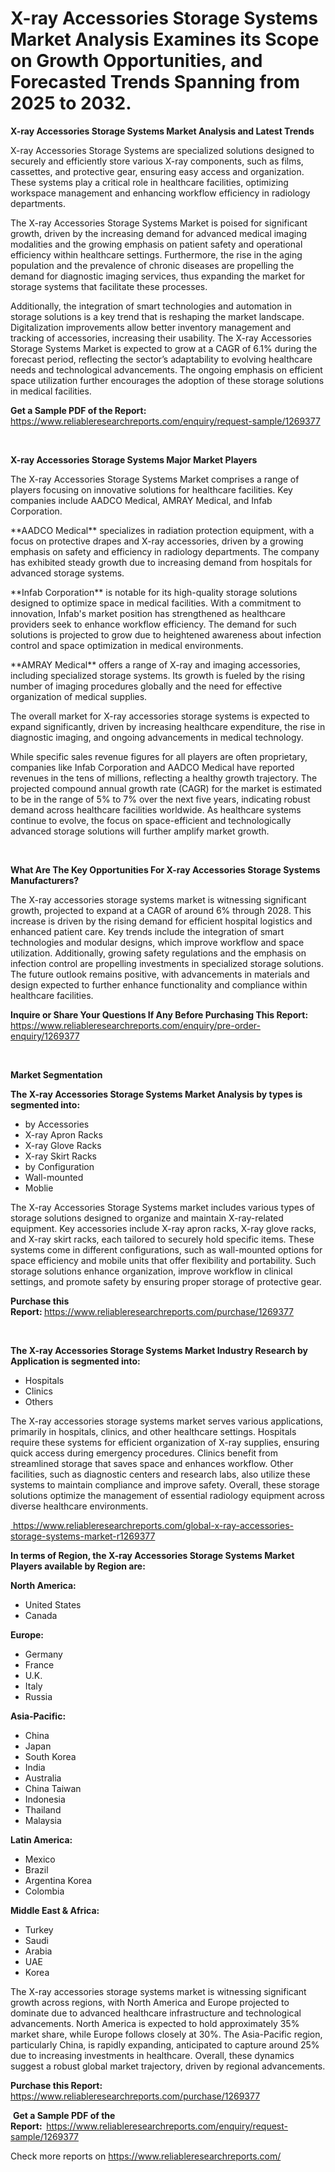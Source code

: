 <p><h1>X-ray Accessories Storage Systems Market Analysis Examines its Scope on Growth Opportunities, and Forecasted Trends Spanning from 2025 to 2032.</h1></p><p><strong>X-ray Accessories Storage Systems Market Analysis and Latest Trends</strong></p>
<p><p>X-ray Accessories Storage Systems are specialized solutions designed to securely and efficiently store various X-ray components, such as films, cassettes, and protective gear, ensuring easy access and organization. These systems play a critical role in healthcare facilities, optimizing workspace management and enhancing workflow efficiency in radiology departments.</p><p>The X-ray Accessories Storage Systems Market is poised for significant growth, driven by the increasing demand for advanced medical imaging modalities and the growing emphasis on patient safety and operational efficiency within healthcare settings. Furthermore, the rise in the aging population and the prevalence of chronic diseases are propelling the demand for diagnostic imaging services, thus expanding the market for storage systems that facilitate these processes. </p><p>Additionally, the integration of smart technologies and automation in storage solutions is a key trend that is reshaping the market landscape. Digitalization improvements allow better inventory management and tracking of accessories, increasing their usability. The X-ray Accessories Storage Systems Market is expected to grow at a CAGR of 6.1% during the forecast period, reflecting the sector’s adaptability to evolving healthcare needs and technological advancements. The ongoing emphasis on efficient space utilization further encourages the adoption of these storage solutions in medical facilities.</p></p>
<p><strong>Get a Sample PDF of the Report:&nbsp;</strong> <a href="https://www.reliableresearchreports.com/enquiry/request-sample/1269377?utm_campaign=3111&utm_medium=2&utm_source=Github&utm_content=ia&utm_term=24032025&utm_id=x-ray-accessories-storage-systems">https://www.reliableresearchreports.com/enquiry/request-sample/1269377</a></p>
<p>&nbsp;</p>
<p><strong>X-ray Accessories Storage Systems Major Market Players</strong></p>
<p><p>The X-ray Accessories Storage Systems Market comprises a range of players focusing on innovative solutions for healthcare facilities. Key companies include AADCO Medical, AMRAY Medical, and Infab Corporation. </p><p>**AADCO Medical** specializes in radiation protection equipment, with a focus on protective drapes and X-ray accessories, driven by a growing emphasis on safety and efficiency in radiology departments. The company has exhibited steady growth due to increasing demand from hospitals for advanced storage systems.</p><p>**Infab Corporation** is notable for its high-quality storage solutions designed to optimize space in medical facilities. With a commitment to innovation, Infab's market position has strengthened as healthcare providers seek to enhance workflow efficiency. The demand for such solutions is projected to grow due to heightened awareness about infection control and space optimization in medical environments.</p><p>**AMRAY Medical** offers a range of X-ray and imaging accessories, including specialized storage systems. Its growth is fueled by the rising number of imaging procedures globally and the need for effective organization of medical supplies. </p><p>The overall market for X-ray accessories storage systems is expected to expand significantly, driven by increasing healthcare expenditure, the rise in diagnostic imaging, and ongoing advancements in medical technology. </p><p>While specific sales revenue figures for all players are often proprietary, companies like Infab Corporation and AADCO Medical have reported revenues in the tens of millions, reflecting a healthy growth trajectory. The projected compound annual growth rate (CAGR) for the market is estimated to be in the range of 5% to 7% over the next five years, indicating robust demand across healthcare facilities worldwide. As healthcare systems continue to evolve, the focus on space-efficient and technologically advanced storage solutions will further amplify market growth.</p></p>
<p>&nbsp;</p>
<p><strong>What Are The Key Opportunities For X-ray Accessories Storage Systems Manufacturers?</strong></p>
<p><p>The X-ray accessories storage systems market is witnessing significant growth, projected to expand at a CAGR of around 6% through 2028. This increase is driven by the rising demand for efficient hospital logistics and enhanced patient care. Key trends include the integration of smart technologies and modular designs, which improve workflow and space utilization. Additionally, growing safety regulations and the emphasis on infection control are propelling investments in specialized storage solutions. The future outlook remains positive, with advancements in materials and design expected to further enhance functionality and compliance within healthcare facilities.</p></p>
<p><strong>Inquire or Share Your Questions If Any Before Purchasing This Report:</strong> <a href="https://www.reliableresearchreports.com/enquiry/pre-order-enquiry/1269377?utm_campaign=3111&utm_medium=2&utm_source=Github&utm_content=ia&utm_term=24032025&utm_id=x-ray-accessories-storage-systems">https://www.reliableresearchreports.com/enquiry/pre-order-enquiry/1269377</a></p>
<p>&nbsp;</p>
<p><strong>Market Segmentation</strong></p>
<p><strong>The X-ray Accessories Storage Systems Market Analysis by types is segmented into:</strong></p>
<p><ul><li>by Accessories</li><li>X-ray Apron Racks</li><li>X-ray Glove Racks</li><li>X-ray Skirt Racks</li><li>by Configuration</li><li>Wall-mounted</li><li>Moblie</li></ul></p>
<p><p>The X-ray Accessories Storage Systems market includes various types of storage solutions designed to organize and maintain X-ray-related equipment. Key accessories include X-ray apron racks, X-ray glove racks, and X-ray skirt racks, each tailored to securely hold specific items. These systems come in different configurations, such as wall-mounted options for space efficiency and mobile units that offer flexibility and portability. Such storage solutions enhance organization, improve workflow in clinical settings, and promote safety by ensuring proper storage of protective gear.</p></p>
<p><strong>Purchase this Report:&nbsp;</strong><a href="https://www.reliableresearchreports.com/purchase/1269377?utm_campaign=3111&utm_medium=2&utm_source=Github&utm_content=ia&utm_term=24032025&utm_id=x-ray-accessories-storage-systems">https://www.reliableresearchreports.com/purchase/1269377</a></p>
<p>&nbsp;</p>
<p><strong>The X-ray Accessories Storage Systems Market Industry Research by Application is segmented into:</strong></p>
<p><ul><li>Hospitals</li><li>Clinics</li><li>Others</li></ul></p>
<p><p>The X-ray accessories storage systems market serves various applications, primarily in hospitals, clinics, and other healthcare settings. Hospitals require these systems for efficient organization of X-ray supplies, ensuring quick access during emergency procedures. Clinics benefit from streamlined storage that saves space and enhances workflow. Other facilities, such as diagnostic centers and research labs, also utilize these systems to maintain compliance and improve safety. Overall, these storage solutions optimize the management of essential radiology equipment across diverse healthcare environments.</p></p>
<p><a href="https://www.reliableresearchreports.com/global-x-ray-accessories-storage-systems-market-r1269377?utm_campaign=3111&utm_medium=2&utm_source=Github&utm_content=ia&utm_term=24032025&utm_id=x-ray-accessories-storage-systems">&nbsp;https://www.reliableresearchreports.com/global-x-ray-accessories-storage-systems-market-r1269377</a></p>
<p><strong>In terms of Region, the X-ray Accessories Storage Systems Market Players available by Region are:</strong></p>
<p>
    <p> <strong> North America: </strong>
        <ul>
            <li>United States</li>
            <li>Canada</li>
        </ul>
        </p> 
    <p> <strong> Europe: </strong>
        <ul>
            <li>Germany</li>
            <li>France</li>
            <li>U.K.</li>
            <li>Italy</li>
            <li>Russia</li>
        </ul>
        </p> 
    <p> <strong> Asia-Pacific: </strong>
        <ul>
            <li>China</li>
            <li>Japan</li>
            <li>South Korea</li>
            <li>India</li>
            <li>Australia</li>
            <li>China Taiwan</li>
            <li>Indonesia</li>
            <li>Thailand</li>
            <li>Malaysia</li>
        </ul>
        </p> 
    <p> <strong> Latin America: </strong>
        <ul>
            <li>Mexico</li>
            <li>Brazil</li>
            <li>Argentina Korea</li>
            <li>Colombia</li>
        </ul>
        </p> 
    <p> <strong> Middle East & Africa: </strong>
        <ul>
            <li>Turkey</li>
            <li>Saudi</li>
            <li>Arabia</li>
            <li>UAE</li>
            <li>Korea</li>
        </ul>
    </p>
    </p>
<p><p>The X-ray accessories storage systems market is witnessing significant growth across regions, with North America and Europe projected to dominate due to advanced healthcare infrastructure and technological advancements. North America is expected to hold approximately 35% market share, while Europe follows closely at 30%. The Asia-Pacific region, particularly China, is rapidly expanding, anticipated to capture around 25% due to increasing investments in healthcare. Overall, these dynamics suggest a robust global market trajectory, driven by regional advancements.</p></p>
<p><strong>Purchase this Report: </strong><a href="https://www.reliableresearchreports.com/purchase/1269377?utm_campaign=3111&utm_medium=2&utm_source=Github&utm_content=ia&utm_term=24032025&utm_id=x-ray-accessories-storage-systems">https://www.reliableresearchreports.com/purchase/1269377</a></p>
<p>&nbsp;<strong>Get a Sample PDF of the Report:&nbsp;&nbsp;</strong><a href="https://www.reliableresearchreports.com/enquiry/request-sample/1269377?utm_campaign=3111&utm_medium=2&utm_source=Github&utm_content=ia&utm_term=24032025&utm_id=x-ray-accessories-storage-systems">https://www.reliableresearchreports.com/enquiry/request-sample/1269377</a></p>
<p><strong></strong></p>
<p>Check more reports on <a href="https://www.reliableresearchreports.com/?utm_campaign=3111&utm_medium=2&utm_source=Github&utm_content=ia&utm_term=24032025&utm_id=x-ray-accessories-storage-systems">https://www.reliableresearchreports.com/</a></p>